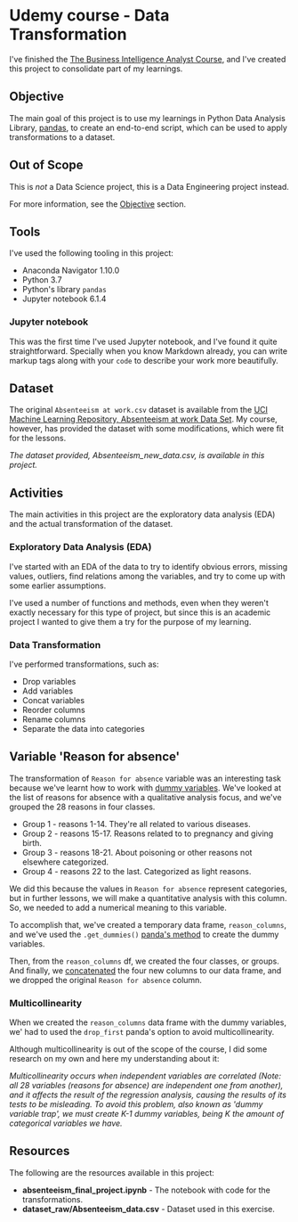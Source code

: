 # Udemy course - Data Transformation

I've finished the [The Business Intelligence Analyst Course](https://www.udemy.com/course/the-business-intelligence-analyst-course-2018/), and I've created this project to consolidate part of my learnings.

## Objective

The main goal of this project is to use my learnings in Python Data Analysis Library, [pandas](https://pandas.pydata.org/), to create an end-to-end script, which can be used to apply transformations to a dataset.

## Out of Scope

This is *not* a Data Science project, this is a Data Engineering project instead.

For more information, see the [Objective](#objective) section.

## Tools

I've used the following tooling in this project:

* Anaconda Navigator 1.10.0
* Python 3.7
* Python's library `pandas`
* Jupyter notebook 6.1.4

### Jupyter notebook

This was the first time I've used Jupyter notebook, and I've found it quite straightforward. Specially when you know Markdown already, you can write markup tags along with your `code` to describe your work more beautifully.

## Dataset

The original `Absenteeism at work.csv` dataset is available from the [UCI Machine Learning Repository, Absenteeism at work Data Set](https://archive.ics.uci.edu/ml/datasets/Absenteeism+at+work). My course, however, has provided the dataset with some modifications, which were fit for the lessons.

*The dataset provided, Absenteeism_new_data.csv, is available in this project.*

## Activities

The main activities in this project are the exploratory data analysis (EDA) and the actual transformation of the dataset.

### Exploratory Data Analysis (EDA)

I've started with an EDA of the data to try to identify obvious errors, missing values, outliers, find relations among the variables, and try to come up with some earlier assumptions.

I've used a number of functions and methods, even when they weren't exactly necessary for this type of project, but since this is an academic project I wanted to give them a try for the purpose of my learning.

### Data Transformation

I've performed transformations, such as:

* Drop variables
* Add variables
* Concat variables
* Reorder columns
* Rename columns
* Separate the data into categories

## Variable 'Reason for absence'

The transformation of `Reason for absence` variable was an interesting task because we've learnt how to work with [dummy variables](https://www.jigsawacademy.com/blogs/data-science/dummy-variable-trap/). We've looked at the list of reasons for absence with a qualitative analysis focus, and we've grouped the 28 reasons in four classes.

* Group 1 - reasons 1-14. They're all related to various diseases.
* Group 2 - reasons 15-17. Reasons related to to pregnancy and giving birth.
* Group 3 - reasons 18-21. About poisoning or other reasons not  elsewhere categorized.
* Group 4 - reasons 22 to the last. Categorized as light reasons.

We did this because the values in `Reason for absence` represent categories, but in further lessons, we will make a quantitative analysis with this column. So, we needed to add a numerical meaning to this variable.

To accomplish that, we've created a temporary data frame, `reason_columns`, and we've used the `.get_dummies()` [panda's method](https://pandas.pydata.org/pandas-docs/version/1.0.3/reference/api/pandas.get_dummies.html) to create the dummy variables.

Then, from the `reason_columns` df, we created the four classes, or groups. And finally, we [concatenated](https://pandas.pydata.org/docs/user_guide/merging.html#concatenating-objects) the four new columns to our data frame, and we dropped the original `Reason for absence` column.

### Multicollinearity

When we created the `reason_columns` data frame with the dummy variables, we' had to used the `drop_first` panda's option to avoid multicollinearity.

Although multicollinearity is out of the scope of the course, I did some research on my own and here my understanding about it:

*Multicollinearity occurs when independent variables are correlated (Note: all 28 variables (reasons for absence) are independent one from another), and it affects the result of the regression analysis, causing the results of its tests to be misleading. To avoid this problem, also known as 'dummy variable trap', we must create K-1 dummy variables, being K the amount of categorical variables we have.*

## Resources

The following are the resources available in this project:

* **absenteeism_final_project.ipynb** - The notebook with code for the transformations.
* **dataset_raw/Absenteeism_data.csv** - Dataset used in this exercise.
